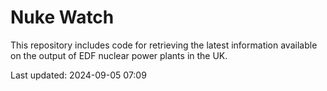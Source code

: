 # Nuke Watch

This repository includes code for retrieving the latest information available on the output of EDF nuclear power plants in the UK.

Last updated: 2024-09-05 07:09